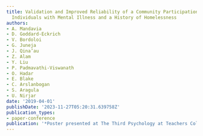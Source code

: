 ```yaml
---
title: Validation and Improved Reliability of a Community Participation Measure among
  Individuals with Mental Illness and a History of Homelessness
authors:
- A. Mandavia
- D. Goddard-Eckrich
- V. Bordoloi
- G. Juneja
- J. Qina’au
- Z. Alam
- Y. Liu
- P. Padmavathi-Viswanath
- O. Hadar
- E. Blake
- C. Arslanbogan
- S. Aragula
- U. Nirjar
date: '2019-04-01'
publishDate: '2023-11-27T05:20:31.639758Z'
publication_types:
- paper-conference
publication: '*Poster presented at The Third Psychology at Teachers College Conference*'
---
```

